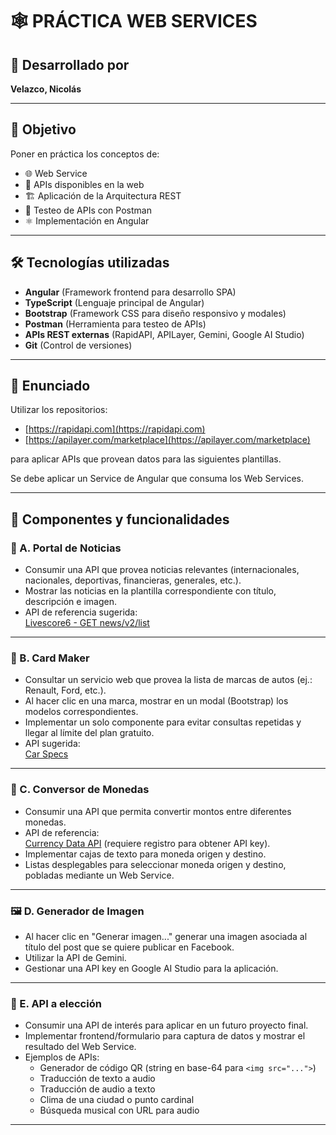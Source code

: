 # 🕸️ PRÁCTICA WEB SERVICES

## 👤 Desarrollado por  
**Velazco, Nicolás**

---

## 🎯 Objetivo  
Poner en práctica los conceptos de:  
- 🌐 Web Service  
- 📡 APIs disponibles en la web  
- 🏗️ Aplicación de la Arquitectura REST  
- 🧪 Testeo de APIs con Postman  
- ⚛️ Implementación en Angular

---

## 🛠️ Tecnologías utilizadas  
- **Angular** (Framework frontend para desarrollo SPA)  
- **TypeScript** (Lenguaje principal de Angular)  
- **Bootstrap** (Framework CSS para diseño responsivo y modales)  
- **Postman** (Herramienta para testeo de APIs)  
- **APIs REST externas** (RapidAPI, APILayer, Gemini, Google AI Studio)  
- **Git** (Control de versiones)

---

## 📜 Enunciado  
Utilizar los repositorios:  
- [https://rapidapi.com](https://rapidapi.com)  
- [https://apilayer.com/marketplace](https://apilayer.com/marketplace)  

para aplicar APIs que provean datos para las siguientes plantillas.  

Se debe aplicar un Service de Angular que consuma los Web Services.  

---

## 📂 Componentes y funcionalidades

### 📰 A. Portal de Noticias  
- Consumir una API que provea noticias relevantes (internacionales, nacionales, deportivas, financieras, generales, etc.).  
- Mostrar las noticias en la plantilla correspondiente con título, descripción e imagen.  
- API de referencia sugerida:  
  [Livescore6 - GET news/v2/list](https://rapidapi.com/apidojo/api/livescore6)

---

### 🚗 B. Card Maker  
- Consultar un servicio web que provea la lista de marcas de autos (ej.: Renault, Ford, etc.).  
- Al hacer clic en una marca, mostrar en un modal (Bootstrap) los modelos correspondientes.  
- Implementar un solo componente para evitar consultas repetidas y llegar al límite del plan gratuito.  
- API sugerida:  
  [Car Specs](https://rapidapi.com/alekivanovski96-O1vKHrFskQm/api/car-specs)

---

### 💱 C. Conversor de Monedas  
- Consumir una API que permita convertir montos entre diferentes monedas.  
- API de referencia:  
  [Currency Data API](https://apilayer.com/marketplace/currency_data-api) (requiere registro para obtener API key).  
- Implementar cajas de texto para moneda origen y destino.  
- Listas desplegables para seleccionar moneda origen y destino, pobladas mediante un Web Service.

---

### 🖼️ D. Generador de Imagen  
- Al hacer clic en "Generar imagen..." generar una imagen asociada al título del post que se quiere publicar en Facebook.  
- Utilizar la API de Gemini.  
- Gestionar una API key en Google AI Studio para la aplicación.

---

### 🔎 E. API a elección  
- Consumir una API de interés para aplicar en un futuro proyecto final.  
- Implementar frontend/formulario para captura de datos y mostrar el resultado del Web Service.  
- Ejemplos de APIs:  
  - Generador de código QR (string en base-64 para `<img src="...">`)  
  - Traducción de texto a audio  
  - Traducción de audio a texto  
  - Clima de una ciudad o punto cardinal  
  - Búsqueda musical con URL para audio  

---

